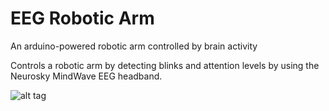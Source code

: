 EEG Robotic Arm
===============

An arduino-powered robotic arm controlled by brain activity

Controls a robotic arm by detecting blinks and attention levels by using the Neurosky MindWave EEG headband.

![alt tag](http://i.imgur.com/rPnho73.jpg)

